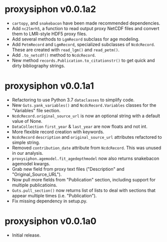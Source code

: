 # proxysiphon v0.0.1a2

* `cartopy`, and `snakebacon` have been made recommended dependencies.
* Add `nc2lmrh5`, a function to read output proxy NetCDF files and convert them to LMR-style HDF5 proxy files.
* Add several methods to `LgmRecord` subclass for age modeling.
* Add `PetmRecord` and `LgmRecord`, specialized subclasses of `NcdcRecord`. These are created with `read_lgm()` and `read_petm()`.
* Add `.to_netcdf()` method to `NcdcRecord`.
* New method `records.Publication.to_citationstr()` to get quick and dirty bibliography strings.


# proxysiphon v0.0.1a1

* Refactoring to use Python 3.7 `dataclasses` to simplify code.
* New `Guts.yank_variables()` and `NcdcRecord.Variables` classes for the "Variables" file section.
* `NcdcRecord.original_source_url` is now an optional string with a default value of None.
* `DataCollection` `first_year` & `last_year` are now floats and not int.
* More flexible record creation with keywords.
* `NcdcRecord` `description` and `original_source_url` attributes refactored to simple string.
* Removed `contribution_date` attribute from `NcdcRecord`. This was unused in our analysis.
* `proxysiphon.agemodel.fit_agedepthmodel` now also returns snakebacon agemodel kwargs.
* Grab new field from proxy text files ("Description" and "Original_Source_URL").
* Now pull more fields from "Publication" section, including support for multiple publicatioins.
* `Guts.pull_section()` now returns list of lists to deal with sections that appear multiple times (i.e. "Publication").
* Fix missing dependency in setup.py.


# proxysiphon v0.0.1a0

* Initial release.